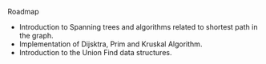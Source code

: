 Roadmap
- Introduction to Spanning trees and algorithms related to shortest path in the graph.
- Implementation of Dijsktra, Prim and Kruskal Algorithm.
- Introduction to the Union Find data structures.
